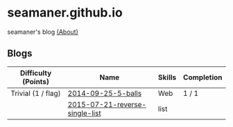# seamaner.github.io
seamaner's blog [(About)][1]



## Blogs

| Difficulty (Points) |	Name                                              | Skills       | Completion |
| ------------------- | ------------------------------------------------- | ------------ | ---------- |
| Trivial (1 / flag)  | [2014-09-25-5-balls][2]                           | Web          | 1 / 1      |
|                     | [2015-07-21-reverse-single-list][3]               | list         |            |


[1]: ./about.html
[2]: ./2014-09-25-5-balls/
[3]: ./_posts/2015-07-21-reverse-single-list
